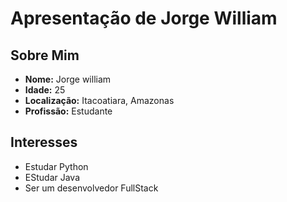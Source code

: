 # Apresentação de Jorge William



## Sobre Mim

- **Nome:** Jorge william
- **Idade:** 25
- **Localização:** Itacoatiara, Amazonas
- **Profissão:** Estudante

## Interesses

- Estudar Python
- EStudar Java
- Ser um desenvolvedor FullStack


